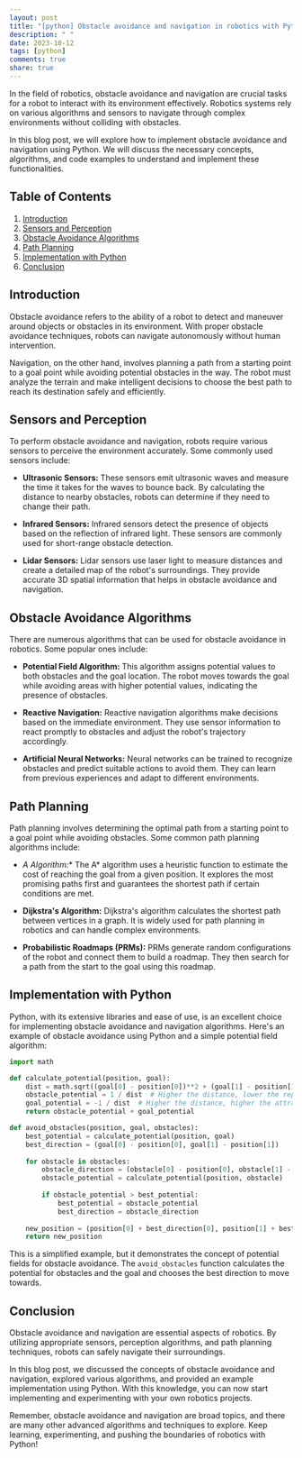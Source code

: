 ```yaml
---
layout: post
title: "[python] Obstacle avoidance and navigation in robotics with Python"
description: " "
date: 2023-10-12
tags: [python]
comments: true
share: true
---
```


In the field of robotics, obstacle avoidance and navigation are crucial tasks for a robot to interact with its environment effectively. Robotics systems rely on various algorithms and sensors to navigate through complex environments without colliding with obstacles.

In this blog post, we will explore how to implement obstacle avoidance and navigation using Python. We will discuss the necessary concepts, algorithms, and code examples to understand and implement these functionalities.

## Table of Contents
1. [Introduction](#introduction)
2. [Sensors and Perception](#sensors-and-perception)
3. [Obstacle Avoidance Algorithms](#obstacle-avoidance-algorithms)
4. [Path Planning](#path-planning)
5. [Implementation with Python](#implementation-with-python)
6. [Conclusion](#conclusion)

## Introduction <a name="introduction"></a>
Obstacle avoidance refers to the ability of a robot to detect and maneuver around objects or obstacles in its environment. With proper obstacle avoidance techniques, robots can navigate autonomously without human intervention.

Navigation, on the other hand, involves planning a path from a starting point to a goal point while avoiding potential obstacles in the way. The robot must analyze the terrain and make intelligent decisions to choose the best path to reach its destination safely and efficiently.

## Sensors and Perception <a name="sensors-and-perception"></a>
To perform obstacle avoidance and navigation, robots require various sensors to perceive the environment accurately. Some commonly used sensors include:

- **Ultrasonic Sensors:** These sensors emit ultrasonic waves and measure the time it takes for the waves to bounce back. By calculating the distance to nearby obstacles, robots can determine if they need to change their path.

- **Infrared Sensors:** Infrared sensors detect the presence of objects based on the reflection of infrared light. These sensors are commonly used for short-range obstacle detection.

- **Lidar Sensors:** Lidar sensors use laser light to measure distances and create a detailed map of the robot's surroundings. They provide accurate 3D spatial information that helps in obstacle avoidance and navigation.

## Obstacle Avoidance Algorithms <a name="obstacle-avoidance-algorithms"></a>
There are numerous algorithms that can be used for obstacle avoidance in robotics. Some popular ones include:

- **Potential Field Algorithm:** This algorithm assigns potential values to both obstacles and the goal location. The robot moves towards the goal while avoiding areas with higher potential values, indicating the presence of obstacles.

- **Reactive Navigation:** Reactive navigation algorithms make decisions based on the immediate environment. They use sensor information to react promptly to obstacles and adjust the robot's trajectory accordingly.

- **Artificial Neural Networks:** Neural networks can be trained to recognize obstacles and predict suitable actions to avoid them. They can learn from previous experiences and adapt to different environments.

## Path Planning <a name="path-planning"></a>
Path planning involves determining the optimal path from a starting point to a goal point while avoiding obstacles. Some common path planning algorithms include:

- **A* Algorithm:** The A* algorithm uses a heuristic function to estimate the cost of reaching the goal from a given position. It explores the most promising paths first and guarantees the shortest path if certain conditions are met.

- **Dijkstra's Algorithm:** Dijkstra's algorithm calculates the shortest path between vertices in a graph. It is widely used for path planning in robotics and can handle complex environments.

- **Probabilistic Roadmaps (PRMs):** PRMs generate random configurations of the robot and connect them to build a roadmap. They then search for a path from the start to the goal using this roadmap.

## Implementation with Python <a name="implementation-with-python"></a>
Python, with its extensive libraries and ease of use, is an excellent choice for implementing obstacle avoidance and navigation algorithms. Here's an example of obstacle avoidance using Python and a simple potential field algorithm:

```python
import math

def calculate_potential(position, goal):
    dist = math.sqrt((goal[0] - position[0])**2 + (goal[1] - position[1])**2)
    obstacle_potential = 1 / dist  # Higher the distance, lower the repulsive potential from obstacles
    goal_potential = -1 / dist  # Higher the distance, higher the attractive potential towards the goal
    return obstacle_potential + goal_potential

def avoid_obstacles(position, goal, obstacles):
    best_potential = calculate_potential(position, goal)
    best_direction = (goal[0] - position[0], goal[1] - position[1])
    
    for obstacle in obstacles:
        obstacle_direction = (obstacle[0] - position[0], obstacle[1] - position[1])
        obstacle_potential = calculate_potential(position, obstacle)
        
        if obstacle_potential > best_potential:
            best_potential = obstacle_potential
            best_direction = obstacle_direction
    
    new_position = (position[0] + best_direction[0], position[1] + best_direction[1])
    return new_position
```

This is a simplified example, but it demonstrates the concept of potential fields for obstacle avoidance. The `avoid_obstacles` function calculates the potential for obstacles and the goal and chooses the best direction to move towards.

## Conclusion <a name="conclusion"></a>
Obstacle avoidance and navigation are essential aspects of robotics. By utilizing appropriate sensors, perception algorithms, and path planning techniques, robots can safely navigate their surroundings.

In this blog post, we discussed the concepts of obstacle avoidance and navigation, explored various algorithms, and provided an example implementation using Python. With this knowledge, you can now start implementing and experimenting with your own robotics projects.

Remember, obstacle avoidance and navigation are broad topics, and there are many other advanced algorithms and techniques to explore. Keep learning, experimenting, and pushing the boundaries of robotics with Python!